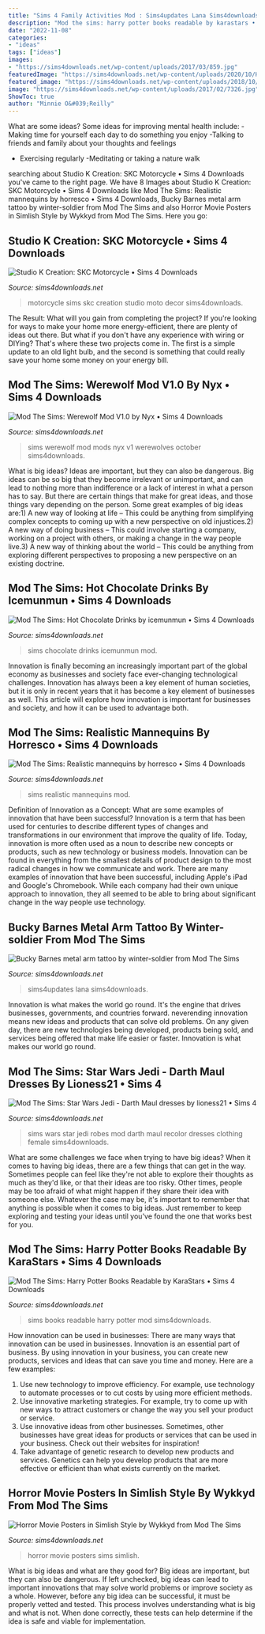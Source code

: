 ```yaml
---
title: "Sims 4 Family Activities Mod : Sims4updates Lana Sims4downloads"
description: "Mod the sims: harry potter books readable by karastars • sims 4 downloads"
date: "2022-11-08"
categories:
- "ideas"
tags: ["ideas"]
images:
- "https://sims4downloads.net/wp-content/uploads/2017/03/859.jpg"
featuredImage: "https://sims4downloads.net/wp-content/uploads/2020/10/Horror-Movie-Posters-in-Simlish-Style.jpg"
featured_image: "https://sims4downloads.net/wp-content/uploads/2018/10/2228.jpg"
image: "https://sims4downloads.net/wp-content/uploads/2017/02/7326.jpg"
ShowToc: true
author: "Minnie O&#039;Reilly"
---
```



What are some ideas?
Some ideas for improving mental health include: 
-Making time for yourself each day to do something you enjoy 
-Talking to friends and family about your thoughts and feelings 
- Exercising regularly 
-Meditating or taking a nature walk

	

		
searching about Studio K Creation: SKC Motorcycle • Sims 4 Downloads you've came to the right page. We have 8 Images about Studio K Creation: SKC Motorcycle • Sims 4 Downloads like Mod The Sims: Realistic mannequins by horresco • Sims 4 Downloads, Bucky Barnes metal arm tattoo by winter-soldier from Mod The Sims and also Horror Movie Posters in Simlish Style by Wykkyd from Mod The Sims. Here you go:
		
    
## Studio K Creation: SKC Motorcycle • Sims 4 Downloads

<img loading=lazy src="https://sims4downloads.net/wp-content/uploads/2017/03/859.jpg" onerror="this.onerror=null;this.src='https://tse2.mm.bing.net/th?id=OIP.A1LJHC3a05Xi6jMVFKIzhgHaFk&amp;pid=15.1';" alt="Studio K Creation: SKC Motorcycle • Sims 4 Downloads">

_Source: sims4downloads.net_

>motorcycle sims skc creation studio moto decor sims4downloads. 

	

The Result: What will you gain from completing the project?
If you're looking for ways to make your home more energy-efficient, there are plenty of ideas out there. But what if you don't have any experience with wiring or DIYing? That's where these two projects come in. The first is a simple update to an old light bulb, and the second is something that could really save your home some money on your energy bill.

    
## Mod The Sims: Werewolf Mod V1.0 By Nyx • Sims 4 Downloads

<img loading=lazy src="https://sims4downloads.net/wp-content/uploads/2018/10/2228.jpg" onerror="this.onerror=null;this.src='https://tse1.mm.bing.net/th?id=OIP.bgxolQx4MkIdGGmK1R7u3QHaEL&amp;pid=15.1';" alt="Mod The Sims: Werewolf Mod V1.0 by Nyx • Sims 4 Downloads">

_Source: sims4downloads.net_

>sims werewolf mod mods nyx v1 werewolves october sims4downloads. 

	

What is big ideas?
Ideas are important, but they can also be dangerous. Big ideas can be so big that they become irrelevant or unimportant, and can lead to nothing more than indifference or a lack of interest in what a person has to say. But there are certain things that make for great ideas, and those things vary depending on the person. Some great examples of big ideas are:1) A new way of looking at life – This could be anything from simplifying complex concepts to coming up with a new perspective on old injustices.2) A new way of doing business – This could involve starting a company, working on a project with others, or making a change in the way people live.3) A new way of thinking about the world – This could be anything from exploring different perspectives to proposing a new perspective on an existing doctrine.

    
## Mod The Sims: Hot Chocolate Drinks By Icemunmun • Sims 4 Downloads

<img loading=lazy src="http://sims4downloads.net/wp-content/uploads/2018/12/5327.jpg" onerror="this.onerror=null;this.src='https://tse3.mm.bing.net/th?id=OIP.ETMIUpX0MH848Z6KT3dcEAHaDx&amp;pid=15.1';" alt="Mod The Sims: Hot Chocolate Drinks by icemunmun • Sims 4 Downloads">

_Source: sims4downloads.net_

>sims chocolate drinks icemunmun mod. 

	

Innovation is finally becoming an increasingly important part of the global economy as businesses and society face ever-changing technological challenges. Innovation has always been a key element of human societies, but it is only in recent years that it has become a key element of businesses as well. This article will explore how innovation is important for businesses and society, and how it can be used to advantage both.

    
## Mod The Sims: Realistic Mannequins By Horresco • Sims 4 Downloads

<img loading=lazy src="https://sims4downloads.net/wp-content/uploads/2020/03/1086.jpg" onerror="this.onerror=null;this.src='https://tse3.mm.bing.net/th?id=OIP.A_JUECnKHiIBORuOwVIXNwHaKL&amp;pid=15.1';" alt="Mod The Sims: Realistic mannequins by horresco • Sims 4 Downloads">

_Source: sims4downloads.net_

>sims realistic mannequins mod. 

	

Definition of Innovation as a Concept: What are some examples of innovation that have been successful?
Innovation is a term that has been used for centuries to describe different types of changes and transformations in our environment that improve the quality of life. Today, innovation is more often used as a noun to describe new concepts or products, such as new technology or business models. Innovation can be found in everything from the smallest details of product design to the most radical changes in how we communicate and work.
There are many examples of innovation that have been successful, including Apple's iPad and Google's Chromebook. While each company had their own unique approach to innovation, they all seemed to be able to bring about significant change in the way people use technology.

    
## Bucky Barnes Metal Arm Tattoo By Winter-soldier From Mod The Sims

<img loading=lazy src="https://sims4downloads.net/wp-content/uploads/2021/04/Bucky-Barnes-metal-arm-tattoo-sims-4-cc.jpg" onerror="this.onerror=null;this.src='https://tse1.mm.bing.net/th?id=OIP.sOaF-KvFq8BG7kHDTd7_OwHaHa&amp;pid=15.1';" alt="Bucky Barnes metal arm tattoo by winter-soldier from Mod The Sims">

_Source: sims4downloads.net_

>sims4updates lana sims4downloads. 

	

Innovation is what makes the world go round. It's the engine that drives businesses, governments, and countries forward. neverending innovation means new ideas and products that can solve old problems. On any given day, there are new technologies being developed, products being sold, and services being offered that make life easier or faster. Innovation is what makes our world go round.

    
## Mod The Sims: Star Wars Jedi - Darth Maul Dresses By Lioness21 • Sims 4

<img loading=lazy src="https://sims4downloads.net/wp-content/uploads/2016/12/4813.jpg" onerror="this.onerror=null;this.src='https://tse1.mm.bing.net/th?id=OIP.SNDRL3yUsa4jPnphjZEmVgHaE8&amp;pid=15.1';" alt="Mod The Sims: Star Wars Jedi - Darth Maul dresses by lioness21 • Sims 4">

_Source: sims4downloads.net_

>sims wars star jedi robes mod darth maul recolor dresses clothing female sims4downloads. 

	

What are some challenges we face when trying to have big ideas?
When it comes to having big ideas, there are a few things that can get in the way. Sometimes people can feel like they're not able to explore their thoughts as much as they'd like, or that their ideas are too risky. Other times, people may be too afraid of what might happen if they share their idea with someone else. Whatever the case may be, it's important to remember that anything is possible when it comes to big ideas. Just remember to keep exploring and testing your ideas until you've found the one that works best for you.

    
## Mod The Sims: Harry Potter Books Readable By KaraStars • Sims 4 Downloads

<img loading=lazy src="https://sims4downloads.net/wp-content/uploads/2017/02/7326.jpg" onerror="this.onerror=null;this.src='https://tse1.mm.bing.net/th?id=OIP.sxF4ofKTbfhCE9Ol4WPmeAHaD5&amp;pid=15.1';" alt="Mod The Sims: Harry Potter Books Readable by KaraStars • Sims 4 Downloads">

_Source: sims4downloads.net_

>sims books readable harry potter mod sims4downloads. 

	

How innovation can be used in businesses: There are many ways that innovation can be used in businesses.
Innovation is an essential part of business. By using innovation in your business, you can create new products, services and ideas that can save you time and money. Here are a few examples: 
1. Use new technology to improve efficiency. For example, use technology to automate processes or to cut costs by using more efficient methods. 
2. Use innovative marketing strategies. For example, try to come up with new ways to attract customers or change the way you sell your product or service. 
3. Use innovative ideas from other businesses. Sometimes, other businesses have great ideas for products or services that can be used in your business. Check out their websites for inspiration! 
4. Take advantage of genetic research to develop new products and services. Genetics can help you develop products that are more effective or efficient than what exists currently on the market.

    
## Horror Movie Posters In Simlish Style By Wykkyd From Mod The Sims

<img loading=lazy src="https://sims4downloads.net/wp-content/uploads/2020/10/Horror-Movie-Posters-in-Simlish-Style.jpg" onerror="this.onerror=null;this.src='https://tse3.mm.bing.net/th?id=OIP.A0Ea6KoqCfoqlVIjLzKFIgHaEK&amp;pid=15.1';" alt="Horror Movie Posters in Simlish Style by Wykkyd from Mod The Sims">

_Source: sims4downloads.net_

>horror movie posters sims simlish. 

	

What is big ideas and what are they good for?
Big ideas are important, but they can also be dangerous. If left unchecked, big ideas can lead to important innovations that may solve world problems or improve society as a whole. However, before any big idea can be successful, it must be properly vetted and tested. This process involves understanding what is big and what is not. When done correctly, these tests can help determine if the idea is safe and viable for implementation.

